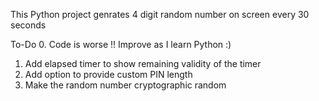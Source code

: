 This Python project genrates 4 digit random number on screen every 30 seconds

To-Do
0. Code is worse !! Improve as I learn Python :)
1. Add elapsed timer to show remaining validity of the timer
2. Add option to provide custom PIN length
3. Make the random number cryptographic random

